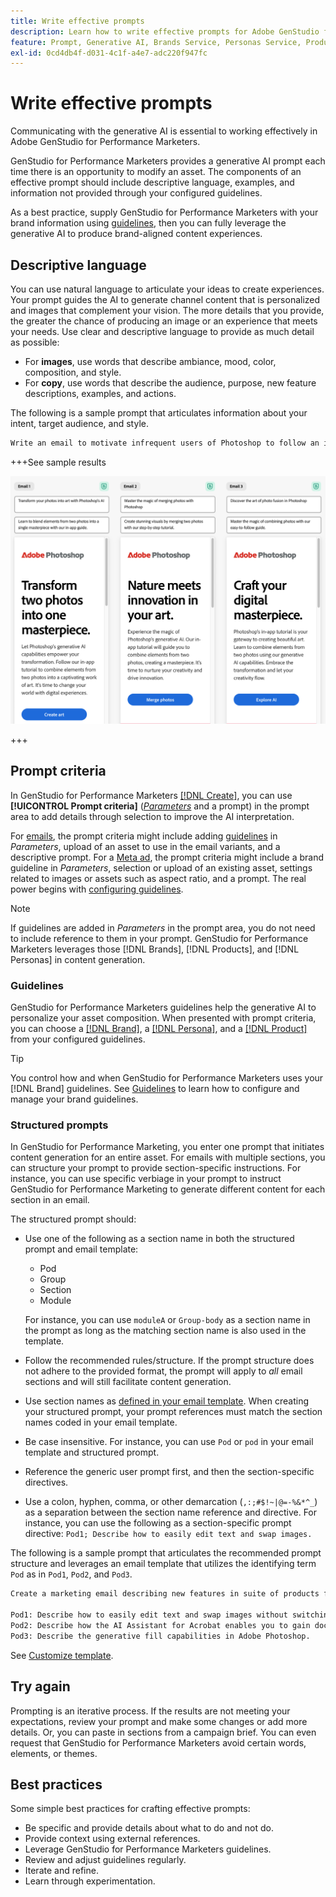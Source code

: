```yaml
---
title: Write effective prompts
description: Learn how to write effective prompts for Adobe GenStudio for Performance Marketers.
feature: Prompt, Generative AI, Brands Service, Personas Service, Products Service, Guidelines
exl-id: 0cd4db4f-d031-4c1f-a4e7-adc220f947fc
---
```

# Write effective prompts

Communicating with the generative AI is essential to working effectively in Adobe GenStudio for Performance Marketers.

GenStudio for Performance Marketers provides a generative AI prompt each time there is an opportunity to modify an asset. The components of an effective prompt should include descriptive language, examples, and information not provided through your configured guidelines.

As a best practice, supply GenStudio for Performance Marketers with your brand information using [guidelines](/help/user-guide/guidelines/overview.md), then you can fully leverage the generative AI to produce brand-aligned content experiences.

## Descriptive language

You can use natural language to articulate your ideas to create experiences. Your prompt guides the AI to generate channel content that is personalized and images that complement your vision. The more details that you provide, the greater the chance of producing an image or an experience that meets your needs. Use clear and descriptive language to provide as much detail as possible:

- For **images**, use words that describe ambiance, mood, color, composition, and style.
- For **copy**, use words that describe the audience, purpose, new feature descriptions, examples, and actions.

The following is a sample prompt that articulates information about your intent, target audience, and style.

```bash
Write an email to motivate infrequent users of Photoshop to follow an in-app tutorial that teaches them to combine elements of two photos into a beautiful work of art. Highlight the generative AI capabilities of Photoshop and use references to natural imagery.
```

+++See sample results

![three generated emails](/help/assets/sample-email.png)

+++

## Prompt criteria

In GenStudio for Performance Marketers [[!DNL Create]](/help/user-guide/create/overview.md), you can use **[!UICONTROL Prompt criteria]** ([_Parameters_](/help/user-guide/create/overview.md#parameters) and a prompt) in the prompt area to add details through selection to improve the AI interpretation.

For [emails](/help/tutorials/create-email-experience.md), the prompt criteria might include adding [guidelines](/help/user-guide/guidelines/overview.md) in _Parameters_, upload of an asset to use in the email variants, and a descriptive prompt. For a [Meta ad](/help/tutorials/create-meta-ad.md), the prompt criteria might include a brand guideline in _Parameters_, selection or upload of an existing asset, settings related to images or assets such as aspect ratio, and a prompt. The real power begins with [configuring guidelines](/help/user-guide/guidelines/add-guidelines.md).

>[!NOTE]
>
>If guidelines are added in _Parameters_ in the prompt area, you do not need to include reference to them in your prompt. GenStudio for Performance Marketers leverages those [!DNL Brands], [!DNL Products], and [!DNL Personas] in content generation.

### Guidelines

GenStudio for Performance Marketers guidelines help the generative AI to personalize your asset composition. When presented with prompt criteria, you can choose a [[!DNL Brand]](/help/user-guide/guidelines/brands.md), a [[!DNL Persona]](/help/user-guide/guidelines/personas.md), and a [[!DNL Product]](/help/user-guide/guidelines/products.md) from your configured guidelines.

>[!TIP]
>
>You control how and when GenStudio for Performance Marketers uses your [!DNL Brand] guidelines. See [Guidelines](/help/user-guide/guidelines/overview.md) to learn how to configure and manage your brand guidelines.

### Structured prompts

In GenStudio for Performance Marketing, you enter one prompt that initiates content generation for an entire asset. For emails with multiple sections, you can structure your prompt to provide section-specific instructions. For instance, you can use specific verbiage in your prompt to instruct GenStudio for Performance Marketing to generate different content for each section in an email.

The structured prompt should:

- Use one of the following as a section name in both the structured prompt and email template:
  - Pod
  - Group
  - Section
  - Module

  For instance, you can use `moduleA` or `Group-body` as a section name in the prompt as long as the matching section name is also used in the template.

- Follow the recommended rules/structure. If the prompt structure does not adhere to the provided format, the prompt will apply to *all* email sections and will still facilitate content generation.
- Use section names as [defined in your email template](/help/user-guide/content/customize-template.md#sections-or-groups). When creating your structured prompt, your prompt references must match the section names coded in your email template.
- Be case insensitive. For instance, you can use `Pod` or `pod` in your email template and structured prompt.
- Reference the generic user prompt first, and then the section-specific directives.
- Use a colon, hyphen, comma, or other demarcation (`,:;#$!~|@=-%&*^_`) as a separation between the section name reference and directive. For instance, you can use the following as a section-specific prompt directive: `Pod1; Describe how to easily edit text and swap images.`

The following is a sample prompt that articulates the recommended prompt structure and leverages an email template that utilizes the identifying term `Pod` as in `Pod1`, `Pod2`, and `Pod3`.

```bash
Create a marketing email describing new features in suite of products for Creative Cloud.
  
Pod1: Describe how to easily edit text and swap images without switching to another application, all in just a few clicks.
Pod2: Describe how the AI Assistant for Acrobat enables you to gain document insights and access one-click summaries to enhance productivity.
Pod3: Describe the generative fill capabilities in Adobe Photoshop.
```

See [Customize template](/help/user-guide/content/customize-template.md#sections-or-groups).

## Try again

Prompting is an iterative process. If the results are not meeting your expectations, review your prompt and make some changes or add more details. Or, you can paste in sections from a campaign brief. You can even request that GenStudio for Performance Marketers avoid certain words, elements, or themes.

## Best practices

Some simple best practices for crafting effective prompts:

- Be specific and provide details about what to do and not do.
- Provide context using external references.
- Leverage GenStudio for Performance Marketers guidelines.
- Review and adjust guidelines regularly.
- Iterate and refine.
- Learn through experimentation.
